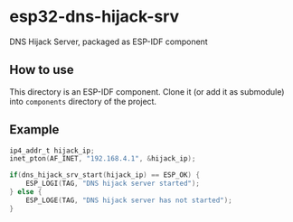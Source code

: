 # esp32-dns-hijack-srv
DNS Hijack Server, packaged as ESP-IDF component

## How to use

This directory is an ESP-IDF component. Clone it (or add it as submodule) into `components` directory of the project.

## Example

```C
ip4_addr_t hijack_ip;
inet_pton(AF_INET, "192.168.4.1", &hijack_ip);

if(dns_hijack_srv_start(hijack_ip) == ESP_OK) {
    ESP_LOGI(TAG, "DNS hijack server started");
} else {
    ESP_LOGE(TAG, "DNS hijack server has not started");
}
```
